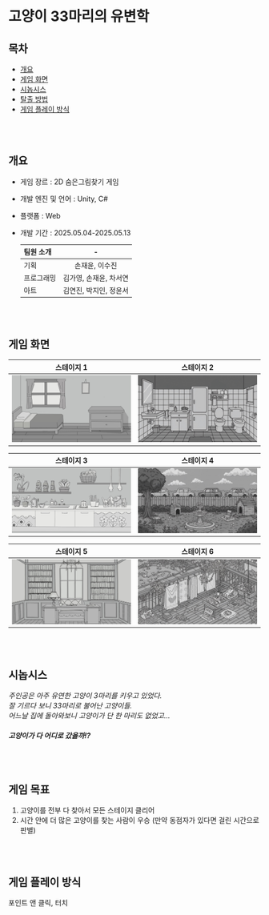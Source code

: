 # 고양이 33마리의 유변학

## 목차
- [개요](#개요)
- [게임 화면](#게임-화면)
- [시놉시스](#시놉시스)
- [탈출 방법](#게임-목표)
- [게임 플레이 방식](#게임-플레이-방식)

<br><br>

## 개요
- 게임 장르 : 2D 숨은그림찾기 게임
- 개발 엔진 및 언어 : Unity, C#
- 플랫폼 : Web
- 개발 기간 : 2025.05.04-2025.05.13
  
  |팀원 소개|-|
  |:--|:-:|
  |기획|손재윤, 이수진|
  |프로그래밍|김가영, 손재윤, 차서연|
  |아트|김연진, 박지인, 정윤서|

<br><br>

## 게임 화면
|스테이지 1|스테이지 2|
|-|-|
|<img src="./Assets/Sprites/Backgrounds/Stage1.jpg">|<img src="./Assets/Sprites/Backgrounds/Stage2.jpg">|

|스테이지 3|스테이지 4|
|-|-|
|<img src="./Assets/Sprites/Backgrounds/Stage3.jpg">|<img src="./Assets/Sprites/Backgrounds/Stage4.jpg">|

|스테이지 5|스테이지 6|
|-|-|
|<img src="./Assets/Sprites/Backgrounds/Stage5.jpg">|<img src="./Assets/Sprites/Backgrounds/Stage6.jpg">|

<br><br>

## 시놉시스
<i>주인공은 아주 유연한 고양이 3마리를 키우고 있었다.<br>
잘 기르다 보니 33마리로 불어난 고양이들.<br>
어느날 집에 돌아와보니 고양이가 단 한 마리도 없었고…<br>
#### 고양이가 다 어디로 갔을까!?</i>

<br><br>

## 게임 목표
1. 고양이를 전부 다 찾아서 모든 스테이지 클리어<br>
2. 시간 안에 더 많은 고양이를 찾는 사람이 우승 (만약 동점자가 있다면 걸린 시간으로 판별)

<br><br>

## 게임 플레이 방식
포인트 앤 클릭, 터치
